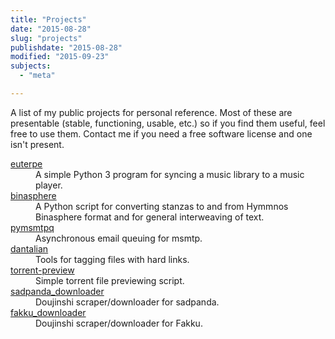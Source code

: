 ```yaml
---
title: "Projects"
date: "2015-08-28"
slug: "projects"
publishdate: "2015-08-28"
modified: "2015-09-23"
subjects:
  - "meta"

---
```


A list of my public projects for personal reference.  Most of these are
presentable (stable, functioning, usable, etc.) so if you find them useful, feel
free to use them.  Contact me if you need a free software license and one isn't
present.

<dl>
  <dt>
    <a href="https://github.com/darkfeline/euterpe">euterpe</a>
  </dt>
  <dd>
    A simple Python 3 program for syncing a music library to a music player.
  </dd>

  <dt>
    <a href="https://github.com/darkfeline/binasphere">binasphere</a>
  </dt>
  <dd>
    A Python script for converting stanzas to and from Hymmnos Binasphere format and
    for general interweaving of text.
  </dd>

  <dt>
    <a href="https://github.com/darkfeline/pymsmtpq">pymsmtpq</a>
  </dt>
  <dd>
    Asynchronous email queuing for msmtp.
  </dd>

  <dt>
    <a href="https://github.com/darkfeline/dantalian">dantalian</a>
  </dt>
  <dd>
    Tools for tagging files with hard links.
  </dd>

  <dt>
    <a href="https://github.com/darkfeline/torrent-preview">torrent-preview</a>
  </dt>
  <dd>
    Simple torrent file previewing script.
  </dd>
  <dt>
    <a href="https://github.com/darkfeline/sadpanda_downloader">sadpanda_downloader</a>
  </dt>
  <dd>
    Doujinshi scraper/downloader for sadpanda.
  </dd>

  <dt>
    <a href="https://github.com/darkfeline/sadpanda_downloader">fakku_downloader</a>
  </dt>
  <dd>
    Doujinshi scraper/downloader for Fakku.
  </dd>
</dl>
